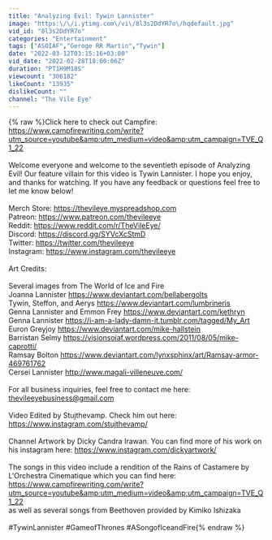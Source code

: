 ```yaml
---
title: "Analyzing Evil: Tywin Lannister"
image: "https:\/\/i.ytimg.com\/vi\/8l3s2DdYR7o\/hqdefault.jpg"
vid_id: "8l3s2DdYR7o"
categories: "Entertainment"
tags: ["ASOIAF","Geroge RR Martin","Tywin"]
date: "2022-03-12T03:15:16+03:00"
vid_date: "2022-02-28T18:00:06Z"
duration: "PT1H9M18S"
viewcount: "306182"
likeCount: "13935"
dislikeCount: ""
channel: "The Vile Eye"
---
```

{% raw %}Click here to check out Campfire: <a rel="nofollow" target="blank" href="https://www.campfirewriting.com/write?utm_source=youtube&amp;utm_medium=video&amp;utm_campaign=TVE_Q1_22">https://www.campfirewriting.com/write?utm_source=youtube&amp;utm_medium=video&amp;utm_campaign=TVE_Q1_22</a><br /><br />Welcome everyone and welcome to the seventieth episode of Analyzing Evil! Our feature villain for this video is Tywin Lannister. I hope you enjoy, and thanks for watching. If you have any feedback or questions feel free to let me know below!<br /><br />Merch Store: <a rel="nofollow" target="blank" href="https://thevileye.myspreadshop.com">https://thevileye.myspreadshop.com</a><br />Patreon: <a rel="nofollow" target="blank" href="https://www.patreon.com/thevileeye​">https://www.patreon.com/thevileeye​</a><br />Reddit: <a rel="nofollow" target="blank" href="https://www.reddit.com/r/TheVileEye/">https://www.reddit.com/r/TheVileEye/</a><br />Discord: <a rel="nofollow" target="blank" href="https://discord.gg/SYVcXcStmD">https://discord.gg/SYVcXcStmD</a><br />Twitter: <a rel="nofollow" target="blank" href="https://twitter.com/thevileeye​">https://twitter.com/thevileeye​</a><br />Instagram: <a rel="nofollow" target="blank" href="https://www.instagram.com/thevileeye​">https://www.instagram.com/thevileeye​</a><br /><br />Art Credits:<br /><br />Several images from The World of Ice and Fire<br />Joanna Lannister <a rel="nofollow" target="blank" href="https://www.deviantart.com/bellabergolts">https://www.deviantart.com/bellabergolts</a><br />Tywin, Steffon, and Aerys <a rel="nofollow" target="blank" href="https://www.deviantart.com/lumbrineris">https://www.deviantart.com/lumbrineris</a><br />Genna Lannister and Emmon Frey <a rel="nofollow" target="blank" href="https://www.deviantart.com/kethryn">https://www.deviantart.com/kethryn</a><br />Genna Lannister <a rel="nofollow" target="blank" href="https://i-am-a-lady-damn-it.tumblr.com/tagged/My_Art">https://i-am-a-lady-damn-it.tumblr.com/tagged/My_Art</a><br />Euron Greyjoy <a rel="nofollow" target="blank" href="https://www.deviantart.com/mike-hallstein">https://www.deviantart.com/mike-hallstein</a><br />Barristan Selmy <a rel="nofollow" target="blank" href="https://visionsoiaf.wordpress.com/2011/08/05/mike-caprotti/">https://visionsoiaf.wordpress.com/2011/08/05/mike-caprotti/</a><br />Ramsay Bolton <a rel="nofollow" target="blank" href="https://www.deviantart.com/lynxsphinx/art/Ramsay-armor-469761762">https://www.deviantart.com/lynxsphinx/art/Ramsay-armor-469761762</a><br />Cersei Lannister <a rel="nofollow" target="blank" href="http://www.magali-villeneuve.com/">http://www.magali-villeneuve.com/</a><br /><br />For all business inquiries, feel free to contact me here: thevileeyebusiness@gmail.com<br /><br />Video Edited by Stujthevamp. Check him out here: <a rel="nofollow" target="blank" href="https://www.instagram.com/stujthevamp/">https://www.instagram.com/stujthevamp/</a><br /><br />Channel Artwork by Dicky Candra Irawan. You can find more of his work on his instagram here: <a rel="nofollow" target="blank" href="https://www.instagram.com/dickyartwork/​">https://www.instagram.com/dickyartwork/​</a><br /><br />The songs in this video include a rendition of the Rains of Castamere by L'Orchestra Cinematique which you can find here: <a rel="nofollow" target="blank" href="https://www.campfirewriting.com/write?utm_source=youtube&amp;utm_medium=video&amp;utm_campaign=TVE_Q1_22">https://www.campfirewriting.com/write?utm_source=youtube&amp;utm_medium=video&amp;utm_campaign=TVE_Q1_22</a> <br />as well as several songs from Beethoven provided by Kimiko Ishizaka <br /><br />#TywinLannister #GameofThrones #ASongofIceandFire{% endraw %}

